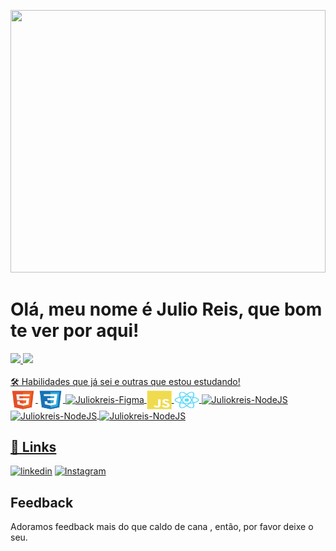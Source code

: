 <p align="center">
  <img width="100%" height="420" src="https://github.com/juliokreis/assets/blob/main/lifeTime5.gif"/>
</p>

# Olá, meu nome é Julio Reis, que bom te ver por aqui!

<div align="left">
  <a href="https://github.com/juliokreis">
  <img height="160em" src="https://github-readme-stats.vercel.app/api?username=juliokreis&show_icons=true&theme=dark&include_all_commits=true&count_private=true"/>
  <img height="160em" src="https://github-readme-stats.vercel.app/api/top-langs/?username=juliokreis&layout=compact&langs_count=7&theme=dark"/>
</div>
  <br>
  🛠 Habilidades que já sei e outras que estou estudando!
  
  <div style="display: inline_block">
  <img align="center" alt="Juliokreis-HTML" height="30" width="40" src="https://raw.githubusercontent.com/devicons/devicon/master/icons/html5/html5-original.svg"/>
  <img align="center" alt="Juliokreis-CSS" height="30" width="40" src="https://raw.githubusercontent.com/devicons/devicon/master/icons/css3/css3-original.svg"/>
  <img align="center" alt="Juliokreis-Figma" height="30" width="40" src="https://cdn.jsdelivr.net/gh/devicons/devicon/icons/figma/figma-original.svg"/>
  <img align="center" alt="Juliokreis-Js" height="30" width="40" src="https://raw.githubusercontent.com/devicons/devicon/master/icons/javascript/javascript-plain.svg"/>
  <img align="center" alt="Juliokreis-React" height="30" width="40" src="https://raw.githubusercontent.com/devicons/devicon/master/icons/react/react-original.svg"/>
  <img align="center" alt="Juliokreis-NodeJS" height="30" width="40" src="https://cdn.jsdelivr.net/gh/devicons/devicon/icons/nodejs/nodejs-plain.svg"/>
  <img align="center" alt="Juliokreis-NodeJS" height="70" width="80" src="https://cdn.jsdelivr.net/gh/devicons/devicon/icons/mysql/mysql-original-wordmark.svg"/>
  <img align="center" alt="Juliokreis-NodeJS" height="30" width="40" src="https://cdn.jsdelivr.net/gh/devicons/devicon/icons/vscode/vscode-original.svg"/>
</div>
  
  ## 🔗 Links
[![linkedin](https://img.shields.io/badge/linkedin-0A66C2?style=for-the-badge&logo=linkedin&logoColor=white)](https://www.linkedin.com/in/juliokreis/)
[![Instagram](https://img.shields.io/badge/Instagram-E4405F?style=for-the-badge&logo=instagram&logoColor=white)](https://www.instagram.com/juliokreis/)


## Feedback

Adoramos feedback mais do que caldo de cana , então, por favor deixe o seu.

